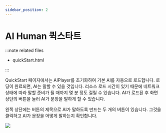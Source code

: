 ```yaml
---
sidebar_position: 2
---
```


# AI Human 퀵스타트

:::note related files

- quickStart.html

:::

QuickStart 페이지에서는 AIPlayer를 초기화하여 기본 AI를 자동으로 로드합니다. 로딩이 완료되면, AI는 말할 수 있을 것입니다. 리소스 로드 시간이 있기 때문에 네트워크 상태에 따라 말할 준비가 될 때까지 몇 분 정도 걸릴 수 있습니다. AI가 로드된 후 화면 상단의 버튼을 눌러 AI가 문장을 말하게 할 수 있습니다.

왼쪽 상단에는 버튼의 제목으로 AI가 말하도록 만드는 두 개의 버튼이 있습니다. 그것을 클릭하고 AI가 문장을 어떻게 말하는지 확인합니다.

<img src="/img/aihuman/web/quick_start.png" />
